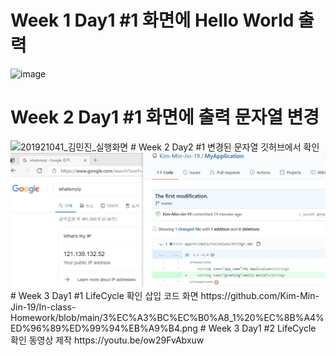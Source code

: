 # Week 1 Day1 #1 화면에 Hello World 출력
![image](https://user-images.githubusercontent.com/79950103/110567742-5587b780-8195-11eb-8533-2974d2bf4c86.png)
# Week 2 Day1 #1 화면에 출력 문자열 변경
<img width="959" alt="201921041_김민진_실행화면" src="https://user-images.githubusercontent.com/79950103/110569905-7ef61280-8198-11eb-9d66-28a90339e2b1.png">
# Week 2 Day2 #1 변경된 문자열 깃허브에서 확인
<img src = "https://github.com/Kim-Min-Jin-19/Images/blob/main/2%EC%A3%BC%EC%B0%A8_2_%EC%8B%A4%ED%96%89%ED%99%94%EB%A9%B4.jpg?raw=true">
# Week 3 Day1 #1 LifeCycle 확인 삽입 코드 화면
https://github.com/Kim-Min-Jin-19/In-class-Homework/blob/main/3%EC%A3%BC%EC%B0%A8_1%20%EC%8B%A4%ED%96%89%ED%99%94%EB%A9%B4.png
# Week 3 Day1 #2 LifeCycle 확인 동영상 제작
https://youtu.be/ow29FvAbxuw
